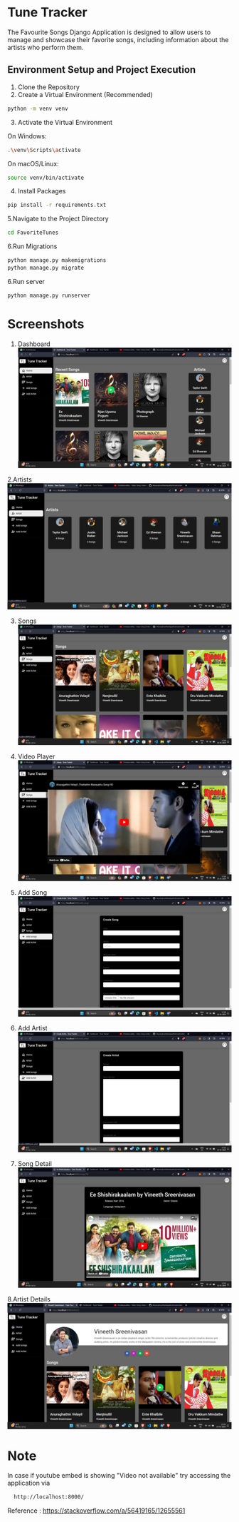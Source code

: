 # Tune Tracker

The Favourite Songs Django Application is designed to allow users to manage and showcase their favorite songs, including information about the artists who perform them.


## Environment Setup and Project Execution

1. Clone the Repository
2. Create a Virtual Environment (Recommended)
``` bash
python -m venv venv
```
3. Activate the Virtual Environment

  On Windows:

``` bash
.\venv\Scripts\activate
```
On macOS/Linux:
``` bash
source venv/bin/activate
```
4. Install Packages
``` bash
pip install -r requirements.txt
```
5.Navigate to the Project Directory
``` bash
cd FavoriteTunes
```

6.Run Migrations
``` bash
python manage.py makemigrations
python manage.py migrate
```

6.Run server
``` bash
python manage.py runserver
```
# Screenshots
1. Dashboard
![Dashboard](screenshots/dashboard.png)

2.Artists
![Artist](screenshots/Artists.png)

3. Songs
![Songs](screenshots/Songs.png)

4. Video Player
![Video Player](screenshots/vd.png)

5. Add Song
![Add Song](screenshots/addsong.png)

6. Add Artist
![Add Artist](screenshots/addartist.png)

7. Song Detail
![Song Detail](screenshots/songdetail.png)

8.Artist Details
![Artist Details](screenshots/artistdetail.png)


# Note

In case if youtube embed is showing "Video not available" try accessing the application via 

```bash
  http://localhost:8000/
```
  Reference : https://stackoverflow.com/a/56419165/12655561
